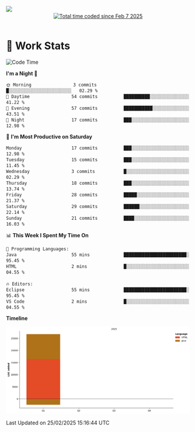<img src="https://capsule-render.vercel.app/api?type=waving&color=E0D7C8&height=200&section=header&text=Jeong8333&animation=fadeIn&fontColor=6D4930&fontSize=65&fontAlignY=60&stroke=6D4930&strokeWidth=3" />

<div align = center>
<a href="https://wakatime.com/@9207cd9b-e0ca-4b15-bb6a-6ad0a31854f8"><img src="https://wakatime.com/badge/user/9207cd9b-e0ca-4b15-bb6a-6ad0a31854f8.svg" alt="Total time coded since Feb 7 2025" /></a>
</div>
<br>

# 📝 **Work Stats**


<!--START_SECTION:waka-->
![Code Time](http://img.shields.io/badge/Code%20Time-7%20hrs%2038%20mins-blue)

**I'm a Night 🦉** 

```text
🌞 Morning                3 commits           █░░░░░░░░░░░░░░░░░░░░░░░░   02.29 % 
🌆 Daytime                54 commits          ██████████░░░░░░░░░░░░░░░   41.22 % 
🌃 Evening                57 commits          ███████████░░░░░░░░░░░░░░   43.51 % 
🌙 Night                  17 commits          ███░░░░░░░░░░░░░░░░░░░░░░   12.98 % 
```
📅 **I'm Most Productive on Saturday** 

```text
Monday                   17 commits          ███░░░░░░░░░░░░░░░░░░░░░░   12.98 % 
Tuesday                  15 commits          ███░░░░░░░░░░░░░░░░░░░░░░   11.45 % 
Wednesday                3 commits           █░░░░░░░░░░░░░░░░░░░░░░░░   02.29 % 
Thursday                 18 commits          ███░░░░░░░░░░░░░░░░░░░░░░   13.74 % 
Friday                   28 commits          █████░░░░░░░░░░░░░░░░░░░░   21.37 % 
Saturday                 29 commits          ██████░░░░░░░░░░░░░░░░░░░   22.14 % 
Sunday                   21 commits          ████░░░░░░░░░░░░░░░░░░░░░   16.03 % 
```


📊 **This Week I Spent My Time On** 

```text
💬 Programming Languages: 
Java                     55 mins             ████████████████████████░   95.45 % 
HTML                     2 mins              █░░░░░░░░░░░░░░░░░░░░░░░░   04.55 % 

🔥 Editors: 
Eclipse                  55 mins             ████████████████████████░   95.45 % 
VS Code                  2 mins              █░░░░░░░░░░░░░░░░░░░░░░░░   04.55 % 
```

**Timeline**

![Lines of Code chart](https://raw.githubusercontent.com/Jeong8333/Jeong8333/main/assets/bar_graph.png)


 Last Updated on 25/02/2025 15:16:44 UTC
<!--END_SECTION:waka-->

